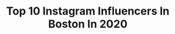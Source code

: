 ---
title: Top 10 Instagram Influencers In Boston In 2020
description: >-
  Find top Instagram influencers in Boston in 2020. Most popular hashtags: #boston #liketkit #ad.
platform: Instagram
hits: 2033
text_top: Analyze the most popular Instagram accounts on inBeat.
text_bottom: Our database holds 2033 Instagram influencers like this in Boston, United States for you to collaborate.
profiles:
  - username: "maggiemacdonald"
    fullname: >-
      Maggie MacDonald
    bio: >-
      Boston
    location: "United States"
    followers: 192121
    engagement: 1431
    commentsToLikes: 0.004493
    id: ck5zt6mnrzu670i14y1jc91xm
    verified: false
    hashtags: ""
  - username: "boston"
    fullname: >-
      Boston.com
    bio: >-
      Share your great shots of Boston using #bostondotcom and #HowToBoston and you could be featured.
    location: "United States"
    followers: 350783
    engagement: 210
    commentsToLikes: 0.006854
    id: ck0vzq4xhacl00i19eaf52et9
    verified: true
    hashtags: ""
  - username: "tsavvv"
    fullname: >-
      Tim Savage
    bio: >-
      Boston
    location: "United States"
    followers: 3953
    engagement: 1377
    commentsToLikes: 0.047049
    id: ck5hglnyy3fot0i11jcpnumal
    verified: false
    hashtags: "#rossnorman"
  - username: "laanuhh"
    fullname: >-
      Lana Nguyen ❥ Travel
    bio: >-
      📍Boston Explore↟Yoga↟Create ≫ ≫ Roam the roads Wander the world ≪ ≪ Travel Ambassador➳@contiki $100 off code CONTIKILANA100
    location: "United States"
    followers: 20216
    engagement: 1061
    commentsToLikes: 0.105971
    id: ck5hfws99zqsf0i11x1vcfr75
    verified: false
    hashtags: "#chooseyourmindset, #ad, #imafan, #mobostonrenewed"
  - username: "liliibooo"
    fullname: >-
      Lili ♡
    bio: >-
      Boston @lavishhlii @liliiboo_
    location: "United States"
    followers: 31047
    engagement: 1093
    commentsToLikes: 0.043489
    id: ckap6p6sogue50i7809uee5ls
    verified: false
    hashtags: "#explorepage, #ad, #explore, #alamourthelabel"
  - username: "_happygocurly_"
    fullname: >-
      Ailsa (A-L-SA)
    bio: >-
      Certified nurse midwife(CNM) 👶🏽 From Boston to Miami📍 https://www.liketoknow.it/_happygocurly_ happygocurlyae@gmail.com #milspouse #happygocurlywhw
    location: "United States"
    followers: 39474
    engagement: 516
    commentsToLikes: 0.061465
    id: ck138blq1ffhy0i19laukykwv
    verified: false
    hashtags: "#ltkcurves, #liketkit, #ltkstyletip, #ltkunder50"
  - username: "lilywunders"
    fullname: >-
      Lily | Lily Wunders
    bio: >-
      📍Hong Kong 香港🇭🇰 - based | Boston native 🇺🇸 ✨Traveler✨Content Creator Read my latest!!
    location: "United States"
    followers: 6350
    engagement: 1453
    commentsToLikes: 0.099409
    id: ck8t9p6z8ou1f0j789mkksvxh
    verified: false
    hashtags: "#hongkongtravel, #hongkongview, #exploreeverywhere, #discoverhongkong"
  - username: "kristinhhj"
    fullname: >-
      Kristin Twomey ⭐️
    bio: >-
      💍 PJT 👶🏼 Tighe’s mom 🐶 pitbull mom x 2 💫 owner of @shophollishayes 📍Boston 💌 kristin@hollishayes.com
    location: "United States"
    followers: 8083
    engagement: 919
    commentsToLikes: 0.094130
    id: ckaoz1iu3jz6q0i78g3r0be7a
    verified: false
    hashtags: "#babyty, #liketkit, #ltkfamily, #nationalsonsday"
  - username: "allldatjazz"
    fullname: >-
      Jazz
    bio: >-
      oVo ♏ 🦂Boston🍀 ICU RN👩🏾‍⚕️🏥 🏫 Mommy 👦🏾👶🏾👶🏾 @hichairchronicles
    location: "United States"
    followers: 2414
    engagement: 1772
    commentsToLikes: 0.155085
    id: ckap78l8lj0ok0i78y640587h
    verified: false
    hashtags: "#tresequis, #xmen, #boymom, #babyboy"
  - username: "chasingdrwhite"
    fullname: >-
      𝐂𝐡𝐫𝐢𝐬𝐭𝐢𝐚𝐧𝐚 𝐌. 𝐖𝐡𝐢𝐭𝐞
    bio: >-
      Boston 📍 Full time DMD student 👩🏽‍⚕️, Full time plant mom (10) 🌿 𝒟𝓇. 𝒲𝒽𝒾𝓉𝑒, in the making 🦄 1913 🔺 UCF AlumKnight
    location: "United States"
    followers: 2200
    engagement: 2541
    commentsToLikes: 0.071125
    id: ckf5w8nzyr93e0j23twejie4i
    verified: false
    hashtags: "#naturalhair, #twa, #boston, #studentdoctor"
---
